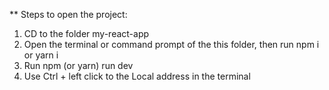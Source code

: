 ** Steps to open the project:
1) CD to the folder my-react-app
2) Open the terminal or command prompt of the this folder, then run npm i or yarn i
3) Run npm (or yarn) run dev
4) Use Ctrl + left click to the Local address in the terminal